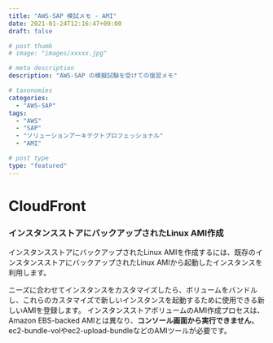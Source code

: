```yaml
---
title: "AWS-SAP 模試メモ - AMI"
date: 2021-01-24T12:16:47+09:00
draft: false

# post thumb
# image: "images/xxxxx.jpg"

# meta description
description: "AWS-SAP の模擬試験を受けての復習メモ"

# taxonomies
categories:
  - "AWS-SAP"
tags:
  - "AWS"
  - "SAP"
  - "ソリューションアーキテクトプロフェッショナル"
  - "AMI"

# post type
type: "featured"
---
```


# CloudFront

### インスタンスストアにバックアップされたLinux AMI作成
インスタンスストアにバックアップされたLinux AMIを作成するには、既存のインスタンスストアにバックアップされたLinux AMIから起動したインスタンスを利用します。

ニーズに合わせてインスタンスをカスタマイズしたら、ボリュームをバンドルし、これらのカスタマイズで新しいインスタンスを起動するために使用できる新しいAMIを登録します。
インスタンスストアボリュームのAMI作成プロセスは、Amazon EBS-backed AMIとは異なり、**コンソール画面から実行できません**。
ec2-bundle-volやec2-upload-bundleなどのAMIツールが必要です。